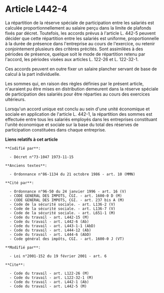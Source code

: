 # Article L442-4

La répartition de la réserve spéciale de participation entre les salariés est calculée proportionnellement au salaire perçu
dans la limite de plafonds fixés par décret. Toutefois, les accords prévus à l'article L. 442-5 peuvent décider que cette
répartition entre les salariés est uniforme, proportionnelle à la durée de présence dans l'entreprise au cours de l'exercice,
ou retenir conjointement plusieurs des critères précités. Sont assimilées à des périodes de présence, quelque soit le mode de
répartition retenu par l'accord, les périodes visées aux articles L. 122-26 et L. 122-32-1.

Ces accords peuvent en outre fixer un salaire plancher servant de base de calcul à la part individuelle.

Les sommes qui, en raison des règles définies par le présent article, n'auraient pu être mises en distribution demeurent dans
la réserve spéciale de participation des salariés pour être réparties au cours des exercices ultérieurs.

Lorsqu'un accord unique est conclu au sein d'une unité économique et sociale en application de l'article L. 442-1, la
répartition des sommes est effectuée entre tous les salariés employés dans les entreprises constituant l'unité économique et
sociale sur la base du total des réserves de participation constituées dans chaque entreprise.

**Liens relatifs à cet article**

	**Codifié par**:

	  - Décret n°73-1047 1973-11-15

	**Anciens textes**:

	  - Ordonnance n°86-1134 du 21 octobre 1986 - art. 10 (MMN)

	**Cité par**:

	  - Ordonnance n°96-50 du 24 janvier 1996 - art. 16 (V)
	  - CODE GENERAL DES IMPOTS, CGI. - art. 1600-0 D (M)
	  - CODE GENERAL DES IMPOTS, CGI. - art. 237 bis A (M)
	  - Code de la sécurité sociale. - art. L136-2 (V)
	  - Code de la sécurité sociale. - art. L136-7 (V)
	  - Code de la sécurité sociale. - art. L651-1 (M)
	  - Code du travail - art. L442-15 (M)
	  - Code du travail - art. L442-6 (Ab)
	  - Code du travail - art. L443-1-1 (AbD)
	  - Code du travail - art. L444-12 (Ab)
	  - Code du travail - art. L444-6 (AbD)
	  - Code général des impôts, CGI. - art. 1600-0 J (VT)

	**Modifié par**:

	  - Loi n°2001-152 du 19 février 2001 - art. 6

	**Cite**:

	  - Code du travail - art. L122-26 (M)
	  - Code du travail - art. L122-32-1 (M)
	  - Code du travail - art. L442-1 (Ab)
	  - Code du travail - art. L442-5 (M)
